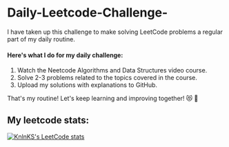 # Daily-Leetcode-Challenge-

I have taken up this challenge to make solving LeetCode problems a regular part of my daily routine.

#### Here's what I do for my daily challenge:

1. Watch the Neetcode Algorithms and Data Structures video course.
2. Solve 2-3 problems related to the topics covered in the course.
3. Upload my solutions with explanations to GitHub.

That's my routine! Let's keep learning and improving together! 😻 🙌


## My leetcode stats:
[![KnlnKS's LeetCode stats](https://leetcode-stats-six.vercel.app/api?username=Kumush&theme=dark)](https://leetcode.com/Kumush/)
 

